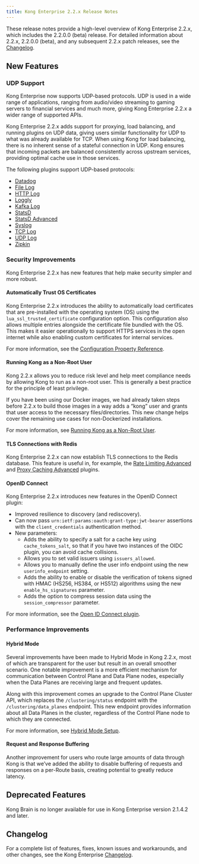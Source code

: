 ```yaml
---
title: Kong Enterprise 2.2.x Release Notes
---
```


These release notes provide a high-level overview of Kong Enterprise 2.2.x,
which includes the 2.2.0.0 (beta) release. For detailed information about 2.2.x,
2.2.0.0 (beta), and any subsequent 2.2.x patch releases, see the
[Changelog](https://docs.konghq.com/enterprise/changelog/).

## New Features

### UDP Support

Kong Enterprise now supports UDP-based protocols. UDP is used in a wide range
of applications, ranging from audio/video streaming to gaming servers to
financial services and much more, giving Kong Enterprise 2.2.x a wider range
of supported APIs.

Kong Enterprise 2.2.x adds support for proxying, load balancing, and running
plugins on UDP data, giving users similar functionality for UDP to what was
already available for TCP. When using Kong for load balancing, there is no
inherent sense of a stateful connection in UDP. Kong ensures
that incoming packets are balanced consistently across upstream services,
providing optimal cache use in those services.

The following plugins support UDP-based protocols:
* [Datadog](/hub/kong-inc/datadog)
* [File Log](/hub/kong-inc/file-log)
* [HTTP Log](/hub/kong-inc/http-log)
* [Loggly](/hub/kong-inc/loggly)
* [Kafka Log](/hub/kong-inc/kafka-log)
* [StatsD](/hub/kong-inc/statsd)
* [StatsD Advanced](/hub/kong-inc/statsd-advanced)
* [Syslog](/hub/kong-inc/syslog)
* [TCP Log](/hub/kong-inc/tcp-log)
* [UDP Log](/hub/kong-inc/udp-log)
* [Zipkin](/hub/kong-inc/zipkin)

### Security Improvements

Kong Enterprise 2.2.x has new features that help make security simpler and
more robust.

#### Automatically Trust OS Certificates

Kong Enterprise 2.2.x introduces the ability to automatically load certificates
that are pre-installed with the operating system (OS) using the
`lua_ssl_trusted_certificate` configuration option. This configuration also allows
multiple entries alongside the certificate file bundled with the OS. This
makes it easier operationally to support HTTPS services in the open internet
while also enabling custom certificates for internal services.

For more information, see the
[Configuration Property Reference](/enterprise/{{page.kong_version}}/property-reference/#lua_ssl_trusted_certificate).

#### Running Kong as a Non-Root User

Kong 2.2.x allows you to reduce risk level and help meet compliance needs by
allowing Kong to run as a non-root user. This is generally a best practice for
the principle of least privilege.

If you have been using our Docker images, we had already taken steps
before 2.2.x to build those images in a way adds a “kong” user and
grants that user access to the necessary files/directories. This new change
helps cover the remaining use cases for non-Dockerized installations.

For more information, see [Running Kong as a Non-Root User](/enterprise/{{page.kong_version}}/deployment/kong-user).

#### TLS Connections with Redis

Kong Enterprise 2.2.x can now establish TLS connections to the Redis
database. This feature is useful in, for example, the [Rate Limiting Advanced](/hub/kong-inc/rate-limiting-advanced)
and [Proxy Caching Advanced](/hub/kong-inc/proxy-cache-advanced) plugins.

#### OpenID Connect

Kong Enterprise 2.2.x introduces new features in the OpenID Connect plugin:
* Improved resilience to discovery (and rediscovery).
* Can now pass `urn:ietf:params:oauth:grant-type:jwt-bearer` assertions with the
`client_credentials` authentication method.
* New parameters:
  * Adds the ability to specify a salt for a cache key using `cache_tokens_salt`,
  so that if you have two instances of the OIDC plugin, you can avoid cache collisions.
  * Allows you to set valid issuers using `issuers_allowed`.
  * Allows you to manually define the user info endpoint using the new
  `userinfo_endpoint` setting.
  * Adds the ability to enable or disable the verification of tokens signed with
  HMAC (HS256, HS384, or HS512) algorithms using the new `enable_hs_signatures`
  parameter.
  * Adds the option to compress session data using
  the `session_compressor` parameter.

For more information, see the [Open ID Connect plugin](/hub/kong-inc/openid-connect).

### Performance Improvements

#### Hybrid Mode

Several improvements have been made to Hybrid Mode in Kong 2.2.x, most of which
are transparent for the user but result in an overall smoother scenario. One
notable improvement is a more efficient mechanism for communication between
Control Plane and Data Plane nodes, especially when the Data Planes are
receiving large and frequent updates.

Along with this improvement comes an upgrade to the Control Plane Cluster API,
which replaces the `/clustering/status` endpoint with the
`/clustering/data_planes` endpoint. This new endpoint provides information about
all Data Planes in the cluster, regardless of the Control Plane node to which
they are connected.

For more information, see [Hybrid Mode Setup](/enterprise/{{page.kong_version}}/deployment/hybrid-mode-setup/#step-4-verify-that-nodes-are-connected).

#### Request and Response Buffering

Another improvement for users who route large amounts of data through Kong is
that we’ve added the ability to disable buffering of requests and responses on
a per-Route basis, creating potential to greatly reduce latency.

## Deprecated Features

Kong Brain is no longer available for use in Kong Enterprise version 2.1.4.2
and later.

## Changelog

For a complete list of features, fixes, known issues and workarounds, and other
changes, see the Kong Enterprise [Changelog](/enterprise/changelog/).
